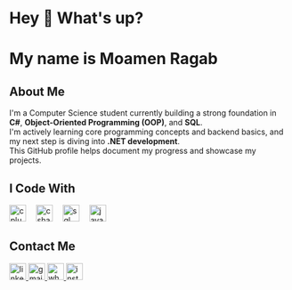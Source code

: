 <h1 align="left">Hey 👋 What's up?</h1>

<h1 align="left">My name is Moamen Ragab</h1>

<h2 align="left">About Me</h2>

<p align="left">
  I'm a Computer Science student currently building a strong foundation in <strong>C#</strong>, 
  <strong>Object-Oriented Programming (OOP)</strong>, and <strong>SQL</strong>.<br>
  I'm actively learning core programming concepts and backend basics, and my next step is diving into <strong>.NET development</strong>.<br>
  This GitHub profile helps document my progress and showcase my projects.
</p>

<h2 align="left">I Code With</h2>

<div align="left">
  <img src="https://cdn.jsdelivr.net/gh/devicons/devicon/icons/cplusplus/cplusplus-original.svg" height="30" alt="cplusplus logo" />
  <img width="10" />
  <img src="https://cdn.jsdelivr.net/gh/devicons/devicon/icons/csharp/csharp-original.svg" height="30" alt="csharp logo" />
  <img width="10" />
  <img src="https://cdn.jsdelivr.net/gh/devicons/devicon/icons/microsoftsqlserver/microsoftsqlserver-plain.svg" height="30" alt="sql server logo" />
  <img width="10" />
  <img src="https://cdn.jsdelivr.net/gh/devicons/devicon/icons/javascript/javascript-original.svg" height="30" alt="javascript logo" />
</div>

<h2 align="left">Contact Me</h2>

<div align="left">
  <a href="https://linkedin.com/in/moamen-ragab" target="_blank">
    <img src="https://raw.githubusercontent.com/maurodesouza/profile-readme-generator/master/src/assets/icons/social/linkedin/default.svg" width="30" height="30" alt="linkedin logo" />
  </a>
  <a href="mailto:moamenragab66@gmail.com" target="_blank">
    <img src="https://raw.githubusercontent.com/maurodesouza/profile-readme-generator/master/src/assets/icons/social/gmail/default.svg" width="30" height="30" alt="gmail logo" />
  </a>
  <a href="https://wa.me/201020641775" target="_blank">
    <img src="https://raw.githubusercontent.com/maurodesouza/profile-readme-generator/master/src/assets/icons/social/whatsapp/default.svg" width="30" height="30" alt="whatsapp logo" />
  </a>
  <a href="https://www.instagram.com/moamen_ragab_14?igsh=ZnBidjUwZHg0NW5h&utm_source=qr" target="_blank">
    <img src="https://raw.githubusercontent.com/maurodesouza/profile-readme-generator/master/src/assets/icons/social/instagram/default.svg" width="30" height="30" alt="instagram logo" />
  </a>
</div>

